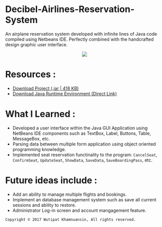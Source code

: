 # Decibel-Airlines-Reservation-System
An airplane reservation system developed with infinite lines of Java code compiled using Netbeans IDE. Perfectly combined with the handcrafted design graphic user interface. 

<p align="center">
  <img src="https://bellmcp.github.io/img/Projects_Decibel.jpg" />
</p>

# Resources :

* [Download Project (.jar | 418 KB)](https://bellmcp.github.io/work/DecibelAirlines.jar)
* [Download Java Runtime Environment (Direct Link)](https://www.java.com/en/download/)

# What I Learned :

* Developed a user interface within the Java GUI Application using NetBeans IDE components such as TextBox, Label, Buttons, Table, MessageBox, etc.
* Parsing data between multiple form application using object oriented programming knowledge. 
* Implemented seat reservation functinality to the program: `CancelSeat`, `ConfirmSeat`, `UpdateSeat`, `ShowData`, `SaveData`, `SaveBoardingPass`, etc.

# Future ideas include :

* Add an ability to manage multiple flights and bookings.
* Implement an database management system such as save all current sessions and ability to restore.
* Administrator Log-in screen and account mangagement feature.

`Copyright © 2017 Wutipat Khamnuansin, All rights reserved.`
